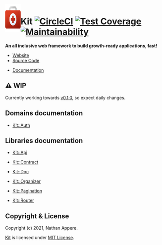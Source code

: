 <!--pp {} -->
<img align="left" width="50" height="90" src="https://raw.githubusercontent.com/rubykit/kit/master/docs/assets/images/rubykit-framework-logo.svg">
<!-- pp-->

[Kit]: https://github.com/rubykit/kit

<!--pp -->
# Kit [![CircleCI](https://circleci.com/gh/rubykit/kit/tree/master.svg?style=shield)](https://circleci.com/gh/rubykit/kit/tree/master) [![Test Coverage](https://api.codeclimate.com/v1/badges/7adfebf44214207cd21b/test_coverage)](https://codeclimate.com/github/rubykit/kit/test_coverage) [![Maintainability](https://api.codeclimate.com/v1/badges/7adfebf44214207cd21b/maintainability)](https://codeclimate.com/github/rubykit/kit/maintainability)
<!-- {
# Kit

[![CircleCI](https://circleci.com/gh/rubykit/kit/tree/master.svg?style=shield)](https://circleci.com/gh/rubykit/kit/tree/master) [![Test Coverage](https://api.codeclimate.com/v1/badges/7adfebf44214207cd21b/test_coverage)](https://codeclimate.com/github/rubykit/kit/test_coverage) [![Maintainability](https://api.codeclimate.com/v1/badges/7adfebf44214207cd21b/maintainability)](https://codeclimate.com/github/rubykit/kit/maintainability)
} pp-->

**An all inclusive web framework to build growth-ready applications, fast!**

  * [Website]
  * [Source Code]
<!--pp {} -->
  * [Documentation]
<!-- pp-->

[Website]: https://rubykit.org
[Source Code]: https://github.com/rubykit/kit
[Documentation]: https://docs.rubykit.org/

## ⚠️ WIP

Currently working towards [v0.1.0](https://github.com/rubykit/kit/projects/1), so expect daily changes.

## Domains documentation

<!--pp {
  * [Kit::Auth](https://docs.rubykit.org/kit-auth/$CURRENT_VERSION)
} -->
  * [Kit::Auth](https://docs.rubykit.org/kit-auth/edge)
<!-- pp-->

## Libraries documentation

<!--pp {
  * [Kit::Api](https://docs.rubykit.org/kit-api/$CURRENT_VERSION)
} -->
  * [Kit::Api](https://docs.rubykit.org/kit-api/edge)
<!-- pp-->
<!--pp {
  * [Kit::Contract](https://docs.rubykit.org/kit-contract/$CURRENT_VERSION)
} -->
  * [Kit::Contract](https://docs.rubykit.org/kit-contract/edge)
<!-- pp-->
<!--pp {
  * [Kit::Doc](https://docs.rubykit.org/kit-doc/$CURRENT_VERSION)
} -->
  * [Kit::Doc](https://docs.rubykit.org/kit-doc/edge)
<!-- pp-->
<!--pp {
  * [Kit::Organizer](https://docs.rubykit.org/kit-organizer/$CURRENT_VERSION)
} -->
  * [Kit::Organizer](https://docs.rubykit.org/kit-organizer/edge)
<!-- pp-->
<!--pp {
  * [Kit::Pagination](https://docs.rubykit.org/kit-pagination/$CURRENT_VERSION)
} -->
  * [Kit::Pagination](https://docs.rubykit.org/kit-pagination/edge)
<!-- pp-->
<!--pp {
  * [Kit::Router](https://docs.rubykit.org/kit-router/$CURRENT_VERSION)
} -->
  * [Kit::Router](https://docs.rubykit.org/kit-router/edge)
<!-- pp-->

## Copyright & License

Copyright (c) 2021, Nathan Appere.

[Kit] is licensed under [MIT License](MIT_LICENSE.md).
